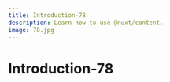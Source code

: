 ```yaml
---
title: Introduction-78
description: Learn how to use @nuxt/content.
image: 78.jpg
---
```


# Introduction-78

<article-image name="78.jpg" alt="サンプル画像"></article-image>
